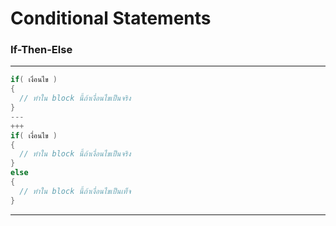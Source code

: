 # Conditional Statements

### If-Then-Else

---
```csharp
if( เงื่อนไข )
{
  // ทำใน block นี้ถ้าเงื่อนไขเป็นจริง
}
---
+++
if( เงื่อนไข )
{
  // ทำใน block นี้ถ้าเงื่อนไขเป็นจริง
}
else
{
  // ทำใน block นี้ถ้าเงื่อนไขเป็นเท็จ
}
```
---
